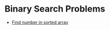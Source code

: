 # Binary Search Problems

* [Find number in sorted array](./src/BinarySearchProblems/FindNumberInSortedArray.cs)